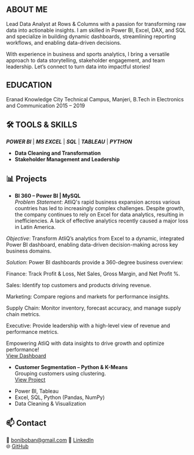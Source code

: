 <!--Section 1: Introduction-->
## ABOUT ME

Lead Data Analyst at Rows & Columns with a passion for transforming raw data into actionable insights. 
I am skilled in Power BI, Excel, DAX, and SQL and specialize in building dynamic dashboards, streamlining reporting workflows, and enabling data-driven decisions.

With experience in business and sports analytics, I bring a versatile approach to data storytelling, stakeholder engagement, and team leadership. 
Let’s connect to turn data into impactful stories!

<!--Mention Projects-->

## EDUCATION

Eranad Knowledge City Technical
Campus, Manjeri, B.Tech in Electronics and Communication 2015 – 2019

## 🛠 TOOLS & SKILLS

***POWER BI*** | ***MS EXCEL*** | ***SQL*** | ***TABLEAU*** | ***PYTHON*** 
- **Data Cleaning and Transformation**
- **Stakeholder Management and Leadership**

<!-- Relevent Skills-->

## 📊 Projects

- **BI 360 – Power BI | MySQL**  
*Problem Statement*:
AtliQ's rapid business expansion across various countries has led to increasingly complex challenges. Despite growth, the company continues to rely on Excel for data analytics, resulting in inefficiencies. A lack of effective analytics recently caused a major loss in Latin America.

*Objective*:
Transform AtliQ’s analytics from Excel to a dynamic, integrated Power BI dashboard, enabling data-driven decision-making across key business domains.

*Solution*:
Power BI dashboards provide a 360-degree business overview:

Finance: Track Profit & Loss, Net Sales, Gross Margin, and Net Profit %.

Sales: Identify top customers and products driving revenue.

Marketing: Compare regions and markets for performance insights.

Supply Chain: Monitor inventory, forecast accuracy, and manage supply chain metrics.

Executive: Provide leadership with a high-level view of revenue and performance metrics.

Empowering AtliQ with data insights to drive growth and optimize performance!  
  [View Dashboard](https://app.powerbi.com/view?r=eyJrIjoiYWExYzc0MTAtODU3NS00OTZhLWEwZjEtYzBjNTRjNjViODUwIiwidCI6ImM2ZTU0OWIzLTVmNDUtNDAzMi1hYWU5LWQ0MjQ0ZGM1YjJjNCJ9)

- **Customer Segmentation – Python & K-Means**  
  Grouping customers using clustering.  
  [View Project](#)

<!-- Relevent Skills-->



- Power BI, Tableau  
- Excel, SQL, Python (Pandas, NumPy)  
- Data Cleaning & Visualization  

<!--Contact -->

## 📫 Contact

📧 boniboban@gmail.com 
🔗 [LinkedIn](https://linkedin.com/in/boniface)  
🌐 [GitHub](https://github.com/boniface)

